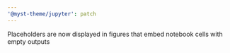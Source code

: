 ```yaml
---
'@myst-theme/jupyter': patch
---
```


Placeholders are now displayed in figures that embed notebook cells with empty outputs
